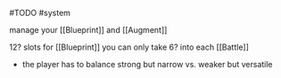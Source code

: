 #TODO 
#system 

manage your [[Blueprint]] and [[Augment]]

12? slots for [[Blueprint]]
you can only take 6? into each [[Battle]]

- the player has to balance strong but narrow vs. weaker but versatile